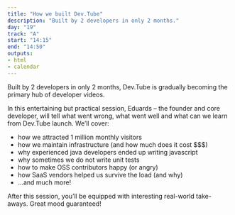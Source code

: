 ```yaml
---
title: "How we built Dev.Tube"
description: "Built by 2 developers in only 2 months."
day: "19"
track: "A"
start: "14:15"
end: "14:50"
outputs:
- html
- calendar
---
```


Built by 2 developers in only 2 months, Dev.Tube is gradually becoming the primary hub of developer videos.

In this entertaining but practical session, Eduards – the founder and core developer, will tell what went wrong, what went well and what can we learn from Dev.Tube launch. We’ll cover:

- how we attracted 1 million monthly visitors
- how we maintain infrastructure (and how much does it cost $$$)
- why experienced java developers ended up writing javascript
- why sometimes we do not write unit tests
- how to make OSS contributors happy (or angry)
- how SaaS vendors helped us survive the load (and why)
- ...and much more!

After this session, you’ll be equipped with interesting real-world take-aways. Great mood guaranteed!